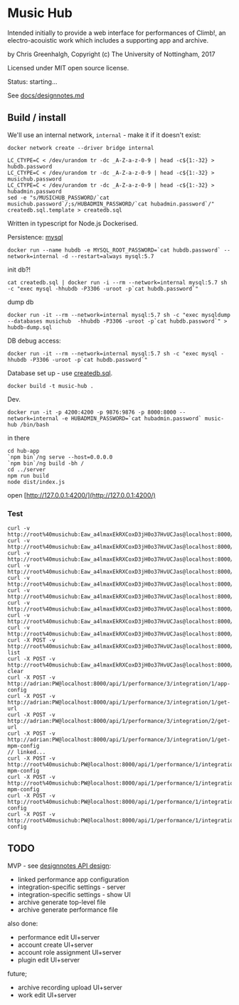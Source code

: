 # Music Hub

Intended initially to provide a web interface for performances of 
Climb!, an electro-acouistic work which includes a supporting app and
archive.

by Chris Greenhalgh, 
Copyright (c) The University of Nottingham, 2017

Licensed under MIT open source license.

Status: starting...

See [docs/designnotes.md](docs/designnotes.md)

## Build / install

We'll use an internal network, `internal` - make it if it doesn't exist:
```
docker network create --driver bridge internal
```

```
LC_CTYPE=C < /dev/urandom tr -dc _A-Z-a-z-0-9 | head -c${1:-32} > hubdb.password
LC_CTYPE=C < /dev/urandom tr -dc _A-Z-a-z-0-9 | head -c${1:-32} > musichub.password
LC_CTYPE=C < /dev/urandom tr -dc _A-Z-a-z-0-9 | head -c${1:-32} > hubadmin.password
sed -e "s/MUSICHUB_PASSWORD/`cat musichub.password`/;s/HUBADMIN_PASSWORD/`cat hubadmin.password`/" createdb.sql.template > createdb.sql
```
Written in typescript for Node.js
Dockerised.

Persistence: [mysql](https://hub.docker.com/_/mysql/)
```
docker run --name hubdb -e MYSQL_ROOT_PASSWORD=`cat hubdb.password` --network=internal -d --restart=always mysql:5.7
```

init db?!
```
cat createdb.sql | docker run -i --rm --network=internal mysql:5.7 sh -c "exec mysql -hhubdb -P3306 -uroot -p`cat hubdb.password`"
```

dump db
```
docker run -it --rm --network=internal mysql:5.7 sh -c "exec mysqldump --databases musichub  -hhubdb -P3306 -uroot -p`cat hubdb.password`" > hubdb-dump.sql
 ```

DB debug access:
```
docker run -it --rm --network=internal mysql:5.7 sh -c "exec mysql -hhubdb -P3306 -uroot -p`cat hubdb.password`"
```

Database set up - use [createdb.sql](createdb.sql).

```
docker build -t music-hub .
```

Dev.
```
docker run -it -p 4200:4200 -p 9876:9876 -p 8000:8000 --network=internal -e HUBADMIN_PASSWORD=`cat hubadmin.password` music-hub /bin/bash
```
in there
```
cd hub-app
`npm bin`/ng serve --host=0.0.0.0
`npm bin`/ng build -bh /
cd ../server
npm run build
node dist/index.js
```
open [http://127.0.0.1:4200/](http://127.0.0.1:4200/)

### Test

```
curl -v http://root%40musichub:Eaw_a4lmaxEkRXCoxD3jH0o37HvUCJas@localhost:8000/api/1/account
curl -v http://root%40musichub:Eaw_a4lmaxEkRXCoxD3jH0o37HvUCJas@localhost:8000/api/1/works
curl -v http://root%40musichub:Eaw_a4lmaxEkRXCoxD3jH0o37HvUCJas@localhost:8000/api/1/work/1
curl -v http://root%40musichub:Eaw_a4lmaxEkRXCoxD3jH0o37HvUCJas@localhost:8000/api/1/work/1/downloads
curl -v http://root%40musichub:Eaw_a4lmaxEkRXCoxD3jH0o37HvUCJas@localhost:8000/api/1/work/1/performances
curl -v http://root%40musichub:Eaw_a4lmaxEkRXCoxD3jH0o37HvUCJas@localhost:8000/api/1/performance/1
curl -v http://root%40musichub:Eaw_a4lmaxEkRXCoxD3jH0o37HvUCJas@localhost:8000/api/1/performance/1/recordings
curl -v http://root%40musichub:Eaw_a4lmaxEkRXCoxD3jH0o37HvUCJas@localhost:8000/api/1/performance/1/integrations
curl -v http://root%40musichub:Eaw_a4lmaxEkRXCoxD3jH0o37HvUCJas@localhost:8000/api/1/performance/1/integration/1
curl -X POST -v http://root%40musichub:Eaw_a4lmaxEkRXCoxD3jH0o37HvUCJas@localhost:8000/api/1/performance/1/integration/1/redis-list
curl -X POST -v http://root%40musichub:Eaw_a4lmaxEkRXCoxD3jH0o37HvUCJas@localhost:8000/api/1/performance/1/integration/1/redis-clear
curl -X POST -v http://adrian:PW@localhost:8000/api/1/performance/3/integration/1/app-config
curl -X POST -v http://adrian:PW@localhost:8000/api/1/performance/3/integration/1/get-url
curl -X POST -v http://adrian:PW@localhost:8000/api/1/performance/3/integration/2/get-url
curl -X POST -v http://adrian:PW@localhost:8000/api/1/performance/3/integration/1/get-mpm-config
// linked...
curl -X POST -v http://root%40musichub:PW@localhost:8000/api/1/performance/1/integration/1/get-mpm-config
curl -X POST -v http://root%40musichub:PW@localhost:8000/api/1/performance/1/integration/2/get-mpm-config
curl -X POST -v http://root%40musichub:PW@localhost:8000/api/1/performance/1/integration/1/app-config
curl -X POST -v http://root%40musichub:PW@localhost:8000/api/1/performance/1/integration/2/app-config
```


## TODO

MVP - see [designnotes API design](docs/designnotes.md#API%20design):

- linked performance app configuration
- integration-specific settings - server
- integration-specific settings - show UI
- archive generate top-level file
- archive generate performance file

also done:
- performance edit UI+server
- account create UI+server
- account role assignment UI+server
- plugin edit UI+server

future;
- archive recording upload UI+server
- work edit UI+server
